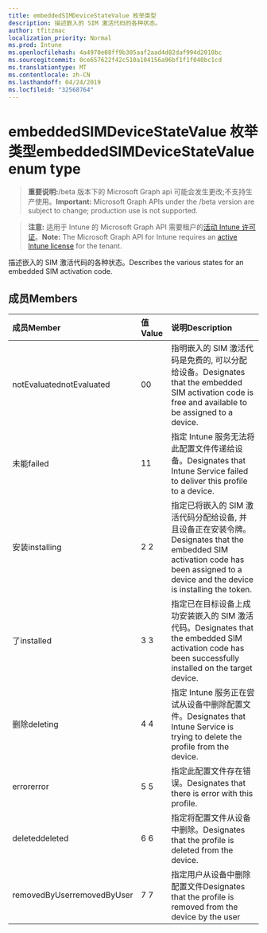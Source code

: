 ```yaml
---
title: embeddedSIMDeviceStateValue 枚举类型
description: 描述嵌入的 SIM 激活代码的各种状态。
author: tfitzmac
localization_priority: Normal
ms.prod: Intune
ms.openlocfilehash: 4a4970e08ff9b305aaf2aad4d82daf994d2010bc
ms.sourcegitcommit: 0ce657622f42c510a104156a96bf1f1f040bc1cd
ms.translationtype: MT
ms.contentlocale: zh-CN
ms.lasthandoff: 04/24/2019
ms.locfileid: "32568764"
---
```

# <a name="embeddedsimdevicestatevalue-enum-type"></a><span data-ttu-id="374bd-103">embeddedSIMDeviceStateValue 枚举类型</span><span class="sxs-lookup"><span data-stu-id="374bd-103">embeddedSIMDeviceStateValue enum type</span></span>

> <span data-ttu-id="374bd-104">**重要说明:**/beta 版本下的 Microsoft Graph api 可能会发生更改;不支持生产使用。</span><span class="sxs-lookup"><span data-stu-id="374bd-104">**Important:** Microsoft Graph APIs under the /beta version are subject to change; production use is not supported.</span></span>

> <span data-ttu-id="374bd-105">**注意:** 适用于 Intune 的 Microsoft Graph API 需要租户的[活动 Intune 许可证](https://go.microsoft.com/fwlink/?linkid=839381)。</span><span class="sxs-lookup"><span data-stu-id="374bd-105">**Note:** The Microsoft Graph API for Intune requires an [active Intune license](https://go.microsoft.com/fwlink/?linkid=839381) for the tenant.</span></span>

<span data-ttu-id="374bd-106">描述嵌入的 SIM 激活代码的各种状态。</span><span class="sxs-lookup"><span data-stu-id="374bd-106">Describes the various states for an embedded SIM activation code.</span></span>

## <a name="members"></a><span data-ttu-id="374bd-107">成员</span><span class="sxs-lookup"><span data-stu-id="374bd-107">Members</span></span>
|<span data-ttu-id="374bd-108">成员</span><span class="sxs-lookup"><span data-stu-id="374bd-108">Member</span></span>|<span data-ttu-id="374bd-109">值</span><span class="sxs-lookup"><span data-stu-id="374bd-109">Value</span></span>|<span data-ttu-id="374bd-110">说明</span><span class="sxs-lookup"><span data-stu-id="374bd-110">Description</span></span>|
|:---|:---|:---|
|<span data-ttu-id="374bd-111">notEvaluated</span><span class="sxs-lookup"><span data-stu-id="374bd-111">notEvaluated</span></span>|<span data-ttu-id="374bd-112">0</span><span class="sxs-lookup"><span data-stu-id="374bd-112">0</span></span>|<span data-ttu-id="374bd-113">指明嵌入的 SIM 激活代码是免费的, 可以分配给设备。</span><span class="sxs-lookup"><span data-stu-id="374bd-113">Designates that the embedded SIM activation code is free and available to be assigned to a device.</span></span>|
|<span data-ttu-id="374bd-114">未能</span><span class="sxs-lookup"><span data-stu-id="374bd-114">failed</span></span>|<span data-ttu-id="374bd-115">1</span><span class="sxs-lookup"><span data-stu-id="374bd-115">1</span></span>|<span data-ttu-id="374bd-116">指定 Intune 服务无法将此配置文件传递给设备。</span><span class="sxs-lookup"><span data-stu-id="374bd-116">Designates that Intune Service failed to deliver this profile to a device.</span></span>|
|<span data-ttu-id="374bd-117">安装</span><span class="sxs-lookup"><span data-stu-id="374bd-117">installing</span></span>|<span data-ttu-id="374bd-118">2 </span><span class="sxs-lookup"><span data-stu-id="374bd-118">2</span></span>|<span data-ttu-id="374bd-119">指定已将嵌入的 SIM 激活代码分配给设备, 并且设备正在安装令牌。</span><span class="sxs-lookup"><span data-stu-id="374bd-119">Designates that the embedded SIM activation code has been assigned to a device and the device is installing the token.</span></span>|
|<span data-ttu-id="374bd-120">了</span><span class="sxs-lookup"><span data-stu-id="374bd-120">installed</span></span>|<span data-ttu-id="374bd-121">3 </span><span class="sxs-lookup"><span data-stu-id="374bd-121">3</span></span>|<span data-ttu-id="374bd-122">指定已在目标设备上成功安装嵌入的 SIM 激活代码。</span><span class="sxs-lookup"><span data-stu-id="374bd-122">Designates that the embedded SIM activation code has been successfully installed on the target device.</span></span>|
|<span data-ttu-id="374bd-123">删除</span><span class="sxs-lookup"><span data-stu-id="374bd-123">deleting</span></span>|<span data-ttu-id="374bd-124">4 </span><span class="sxs-lookup"><span data-stu-id="374bd-124">4</span></span>|<span data-ttu-id="374bd-125">指定 Intune 服务正在尝试从设备中删除配置文件。</span><span class="sxs-lookup"><span data-stu-id="374bd-125">Designates that Intune Service is trying to delete the profile from the device.</span></span>|
|<span data-ttu-id="374bd-126">error</span><span class="sxs-lookup"><span data-stu-id="374bd-126">error</span></span>|<span data-ttu-id="374bd-127">5 </span><span class="sxs-lookup"><span data-stu-id="374bd-127">5</span></span>|<span data-ttu-id="374bd-128">指定此配置文件存在错误。</span><span class="sxs-lookup"><span data-stu-id="374bd-128">Designates that there is error with this profile.</span></span>|
|<span data-ttu-id="374bd-129">deleted</span><span class="sxs-lookup"><span data-stu-id="374bd-129">deleted</span></span>|<span data-ttu-id="374bd-130">6 </span><span class="sxs-lookup"><span data-stu-id="374bd-130">6</span></span>|<span data-ttu-id="374bd-131">指定将配置文件从设备中删除。</span><span class="sxs-lookup"><span data-stu-id="374bd-131">Designates that the profile is deleted from the device.</span></span>|
|<span data-ttu-id="374bd-132">removedByUser</span><span class="sxs-lookup"><span data-stu-id="374bd-132">removedByUser</span></span>|<span data-ttu-id="374bd-133">7 </span><span class="sxs-lookup"><span data-stu-id="374bd-133">7</span></span>|<span data-ttu-id="374bd-134">指定用户从设备中删除配置文件</span><span class="sxs-lookup"><span data-stu-id="374bd-134">Designates that the profile is removed from the device by the user</span></span>|





